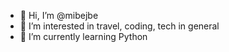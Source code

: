 - 👋 Hi, I’m @mibejbe
- 👀 I’m interested in travel, coding, tech in general
- 🌱 I’m currently learning Python

<!---
mibejbe/mibejbe is a ✨ special ✨ repository because its `README.md` (this file) appears on your GitHub profile.
You can click the Preview link to take a look at your changes.
--->
